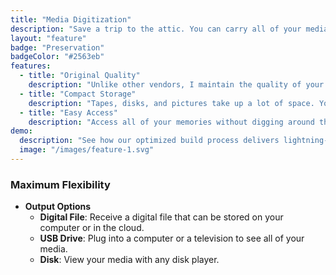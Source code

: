 ```yaml
---
title: "Media Digitization"
description: "Save a trip to the attic. You can carry all of your media on a computer drive that fits on your key chain."
layout: "feature"
badge: "Preservation"
badgeColor: "#2563eb"
features:
  - title: "Original Quality"
    description: "Unlike other vendors, I maintain the quality of your media as it is copied onto the computer."
  - title: "Compact Storage"
    description: "Tapes, disks, and pictures take up a lot of space. Your entire media collection could fit on one computer drive."
  - title: "Easy Access"
    description: "Access all of your memories without digging around the attic."
demo:
  description: "See how our optimized build process delivers lightning-fast page loads and smooth transitions."
  image: "/images/feature-1.svg"
---
```


### Maximum Flexibility

- **Output Options** 
  - **Digital File**: Receive a digital file that can be stored on your computer or in the cloud.
  - **USB Drive**: Plug into a computer or a television to see all of your media.
  - **Disk**: View your media with any disk player.
